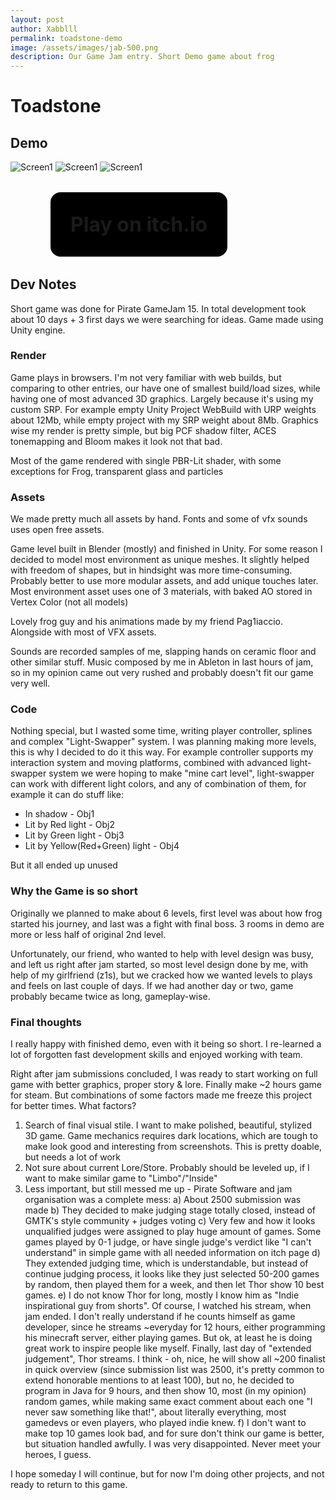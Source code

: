 ```yaml
---
layout: post
author: Xabblll
permalink: toadstone-demo
image: /assets/images/jab-500.png
description: Our Game Jam entry. Short Demo game about frog
---
```



# Toadstone
## Demo


![Screen1](https://img.itch.zone/aW1hZ2UvMjg0Mzk4My8xNzE1ODI1Ny5wbmc=/original/BKulfW.png "Screenshot 1")
![Screen1](https://img.itch.zone/aW1hZ2UvMjg0Mzk4My8xNzE1ODI3NS5wbmc=/original/G0TVTz.png "Screenshot 2")
![Screen1](https://img.itch.zone/aW1hZ2UvMjg0Mzk4My8xNzE1ODI4NS5wbmc=/original/TE%2F4Yy.png "Screenshot 3")


<div style="margin: 4rem">
<a href="https://lachuga.itch.io/toadstone" 
style="
background-color: #000;padding: 2rem;border-radius:1rem;
font-size: 2rem;
font-weight: bold;
text-decoration:none;
">
Play on itch.io</a></div>


## Dev Notes
Short game was done for Pirate GameJam 15. In total development took about 10 days + 3 first days we were searching for ideas.
Game made using Unity engine.
          
### Render
Game plays in browsers. I'm not very familiar with web builds, but comparing to other entries, our have one of smallest build/load sizes,
while having one of most advanced 3D graphics. Largely because it's using my custom SRP. For example empty Unity Project WebBuild with URP weights about 12Mb, 
while empty project with my SRP weight about 8Mb. Graphics wise my render is pretty simple, but big PCF shadow filter, ACES tonemapping and Bloom makes it look not that bad.

Most of the game rendered with single PBR-Lit shader, with some exceptions for Frog, transparent glass and particles

### Assets
We made pretty much all assets by hand. Fonts and some of vfx sounds uses open free assets.

Game level built in Blender (mostly) and finished in Unity. For some reason I decided to model most environment as unique meshes.
It slightly helped with freedom of shapes, but in hindsight was more time-consuming. Probably better to use more modular assets, and add unique touches later.
Most environment asset uses one of 3 materials, with baked AO stored in Vertex Color (not all models) 

Lovely frog guy and his animations made by my friend Pag1iaccio. Alongside with most of VFX assets.

Sounds are recorded samples of me, slapping hands on ceramic floor and other similar stuff. 
Music composed by me in Ableton in last hours of jam, so in my opinion came out very rushed and probably doesn't fit our game very well.
                                                                  

### Code
Nothing special, but I wasted some time, writing player controller, splines and complex "Light-Swapper" system.
I was planning making more levels, this is why I decided to do it this way. For example controller supports my interaction system and moving platforms,
combined with advanced light-swapper system we were hoping to make "mine cart level", light-swapper can work with different light colors, and any of combination of them,
for example it can do stuff like:
- In shadow - Obj1
- Lit by Red light - Obj2
- Lit by Green light - Obj3
- Lit by Yellow(Red+Green) light - Obj4

But it all ended up unused

### Why the Game is so short
Originally we planned to make about 6 levels, first level was about how frog started his journey, and last was a fight with final boss.
3 rooms in demo are more or less half of original 2nd level.

Unfortunately, our friend, who wanted to help with level design was busy, and left us right after jam started, so most level design done by me,
with help of my girlfriend (z1s), but we cracked how we wanted levels to plays and feels on last couple of days. If we had another day or two,
game probably became twice as long, gameplay-wise.

### Final thoughts
I really happy with finished demo, even with it being so short. I re-learned a lot of forgotten fast development skills and enjoyed working with team.

Right after jam submissions concluded, I was ready to start working on full game with better graphics, proper story & lore. Finally make ~2 hours game for steam.
But combinations of some factors made me freeze this project for better times.
What factors?
1. Search of final visual stile. I want to make polished, beautiful, stylized 3D game. Game mechanics requires dark locations, which are tough to make look good and interesting from screenshots. This is pretty doable, but needs a lot of work
2. Not sure about current Lore/Store. Probably should be leveled up, if I want to make similar game to "Limbo"/"Inside"
3. Less important, but still messed me up - Pirate Software and jam organisation was a complete mess:
   a) About 2500 submission was made 
   b) They decided to make judging stage totally closed, instead of GMTK's style community + judges voting
   c) Very few and how it looks unqualified judges were assigned to play huge amount of games. Some games played by 0-1 judge, or have single judge's verdict like "I can't understand" in simple game with all needed information on itch page
   d) They extended judging time, which is understandable, but instead of continue judging process, it looks like they just selected 50-200 games by random, then played them for a week, and then let Thor show 10 best games.
   e) I do not know Thor for long, mostly I know him as "Indie inspirational guy from shorts". Of course, I watched his stream, when jam ended. I don't really understand if he counts himself as game developer, since he streams ~everyday for 12 hours, either programming his minecraft server, either playing games. But ok, at least he is doing great work to inspire people like myself. Finally, last day of "extended judgement", Thor streams. I think - oh, nice, he will show all ~200 finalist in quick overview (since submission list was 2500, it's pretty common to extend honorable mentions to at least 100), but no, he decided to program in Java for 9 hours, and then show 10, most (in my opinion) random games, while making same exact comment about each one "I never saw something like that!", about literally everything, most gamedevs or even players, who played indie knew.
   f) I don't want to make top 10 games look bad, and for sure don't think our game is better, but situation handled awfully. I was very disappointed. Never meet your heroes, I guess.

I hope someday I will continue, but for now I'm doing other projects, and not ready to return to this game. 






